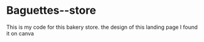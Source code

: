 # Baguettes--store
This is my code for this bakery store. the design of this landing page I found it on canva
